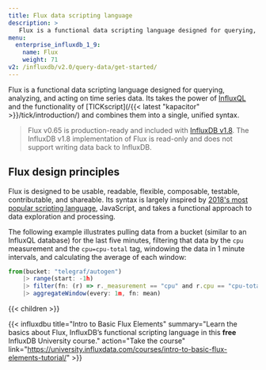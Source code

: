 ```yaml
---
title: Flux data scripting language
description: >
   Flux is a functional data scripting language designed for querying, analyzing, and acting on time series data.
menu:
  enterprise_influxdb_1_9:
    name: Flux
    weight: 71
v2: /influxdb/v2.0/query-data/get-started/
---
```


Flux is a functional data scripting language designed for querying, analyzing, and acting on time series data.
Its takes the power of [InfluxQL](/enterprise_influxdb/v1.9/query_language/spec/) and the functionality of [TICKscript](/{{< latest "kapacitor" >}}/tick/introduction/) and combines them into a single, unified syntax.

> Flux v0.65 is production-ready and included with [InfluxDB v1.8](/enterprise_influxdb/v1.9).
> The InfluxDB v1.8 implementation of Flux is read-only and does not support
> writing data back to InfluxDB.

## Flux design principles
Flux is designed to be usable, readable, flexible, composable, testable, contributable, and shareable.
Its syntax is largely inspired by [2018's most popular scripting language](https://insights.stackoverflow.com/survey/2018#technology),
JavaScript, and takes a functional approach to data exploration and processing.

The following example illustrates pulling data from a bucket (similar to an InfluxQL database) for the last five minutes,
filtering that data by the `cpu` measurement and the `cpu=cpu-total` tag, windowing the data in 1 minute intervals,
and calculating the average of each window:

```js
from(bucket: "telegraf/autogen")
    |> range(start: -1h)
    |> filter(fn: (r) => r._measurement == "cpu" and r.cpu == "cpu-total")
    |> aggregateWindow(every: 1m, fn: mean)
```

{{< children >}}

{{< influxdbu title="Intro to Basic Flux Elements" summary="Learn the basics about Flux, InfluxDB’s functional scripting language in this **free** InfluxDB University course." action="Take the course" link="https://university.influxdata.com/courses/intro-to-basic-flux-elements-tutorial/" >}}
